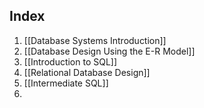 ## Index
1. [[Database Systems Introduction]]
2. [[Database Design Using the E-R Model]]
3. [[Introduction to SQL]]
4. [[Relational Database Design]]
5. [[Intermediate SQL]]
6. 
